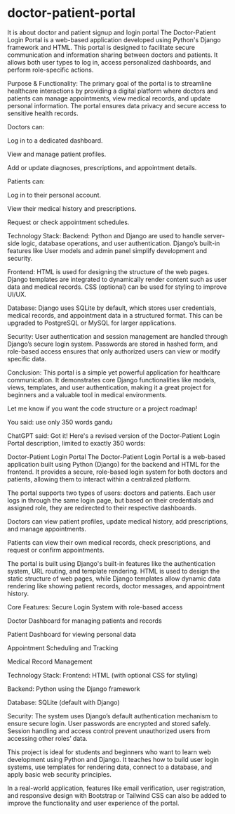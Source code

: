 # doctor-patient-portal
 It is about doctor and patient signup and login portal
 The Doctor-Patient Login Portal is a web-based application developed using Python's Django framework and HTML. This portal is designed to facilitate secure communication and information sharing between doctors and patients. It allows both user types to log in, access personalized dashboards, and perform role-specific actions.

Purpose & Functionality:
The primary goal of the portal is to streamline healthcare interactions by providing a digital platform where doctors and patients can manage appointments, view medical records, and update personal information. The portal ensures data privacy and secure access to sensitive health records.

Doctors can:

Log in to a dedicated dashboard.

View and manage patient profiles.

Add or update diagnoses, prescriptions, and appointment details.

Patients can:

Log in to their personal account.

View their medical history and prescriptions.

Request or check appointment schedules.

Technology Stack:
Backend: Python and Django are used to handle server-side logic, database operations, and user authentication. Django’s built-in features like User models and admin panel simplify development and security.

Frontend: HTML is used for designing the structure of the web pages. Django templates are integrated to dynamically render content such as user data and medical records. CSS (optional) can be used for styling to improve UI/UX.

Database: Django uses SQLite by default, which stores user credentials, medical records, and appointment data in a structured format. This can be upgraded to PostgreSQL or MySQL for larger applications.

Security:
User authentication and session management are handled through Django’s secure login system. Passwords are stored in hashed form, and role-based access ensures that only authorized users can view or modify specific data.

Conclusion:
This portal is a simple yet powerful application for healthcare communication. It demonstrates core Django functionalities like models, views, templates, and user authentication, making it a great project for beginners and a valuable tool in medical environments.

Let me know if you want the code structure or a project roadmap!








You said:
use only 350 words gandu


ChatGPT said:
Got it! Here's a revised version of the Doctor-Patient Login Portal description, limited to exactly 350 words:

Doctor-Patient Login Portal
The Doctor-Patient Login Portal is a web-based application built using Python (Django) for the backend and HTML for the frontend. It provides a secure, role-based login system for both doctors and patients, allowing them to interact within a centralized platform.

The portal supports two types of users: doctors and patients. Each user logs in through the same login page, but based on their credentials and assigned role, they are redirected to their respective dashboards.

Doctors can view patient profiles, update medical history, add prescriptions, and manage appointments.

Patients can view their own medical records, check prescriptions, and request or confirm appointments.

The portal is built using Django's built-in features like the authentication system, URL routing, and template rendering. HTML is used to design the static structure of web pages, while Django templates allow dynamic data rendering like showing patient records, doctor messages, and appointment history.

Core Features:
Secure Login System with role-based access

Doctor Dashboard for managing patients and records

Patient Dashboard for viewing personal data

Appointment Scheduling and Tracking

Medical Record Management

Technology Stack:
Frontend: HTML (with optional CSS for styling)

Backend: Python using the Django framework

Database: SQLite (default with Django)

Security:
The system uses Django’s default authentication mechanism to ensure secure login. User passwords are encrypted and stored safely. Session handling and access control prevent unauthorized users from accessing other roles’ data.

This project is ideal for students and beginners who want to learn web development using Python and Django. It teaches how to build user login systems, use templates for rendering data, connect to a database, and apply basic web security principles.

In a real-world application, features like email verification, user registration, and responsive design with Bootstrap or Tailwind CSS can also be added to improve the functionality and user experience of the portal.
